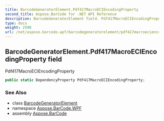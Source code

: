 ```yaml
---
title: BarcodeGeneratorElement.Pdf417MacroECIEncodingProperty
second_title: Aspose.BarCode for .NET API Reference
description: BarcodeGeneratorElement field. Pdf417MacroECIEncodingProperty
type: docs
weight: 2590
url: /net/aspose.barcode.wpf/barcodegeneratorelement/pdf417macroeciencodingproperty/
---
```

## BarcodeGeneratorElement.Pdf417MacroECIEncodingProperty field

Pdf417MacroECIEncodingProperty

```csharp
public static DependencyProperty Pdf417MacroECIEncodingProperty;
```

### See Also

* class [BarcodeGeneratorElement](../)
* namespace [Aspose.BarCode.WPF](../../../aspose.barcode.wpf/)
* assembly [Aspose.BarCode](../../../)


